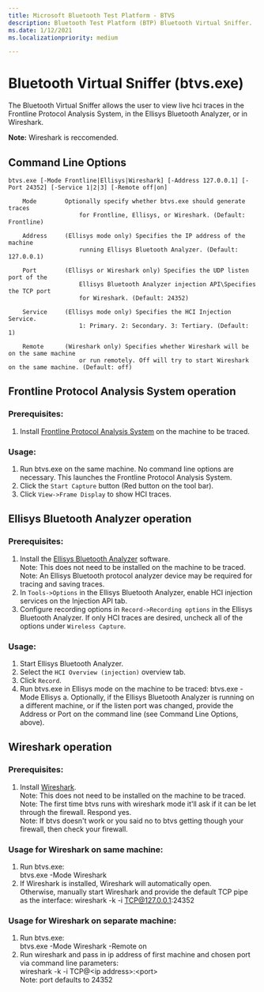 ```yaml
---
title: Microsoft Bluetooth Test Platform - BTVS
description: Bluetooth Test Platform (BTP) Bluetooth Virtual Sniffer.
ms.date: 1/12/2021
ms.localizationpriority: medium

---
```

# Bluetooth Virtual Sniffer (btvs.exe)

The Bluetooth Virtual Sniffer allows the user to view live hci traces in the
Frontline Protocol Analysis System, in the Ellisys Bluetooth Analyzer, or in Wireshark.

**Note:** Wireshark is reccomended.

## Command Line Options
```
btvs.exe [-Mode Frontline|Ellisys|Wireshark] [-Address 127.0.0.1] [-Port 24352] [-Service 1|2|3] [-Remote off|on]

    Mode        Optionally specify whether btvs.exe should generate traces
                    for Frontline, Ellisys, or Wireshark. (Default: Frontline)

    Address     (Ellisys mode only) Specifies the IP address of the machine
                    running Ellisys Bluetooth Analyzer. (Default: 127.0.0.1)

    Port        (Ellisys or Wireshark only) Specifies the UDP listen port of the
                    Ellisys Bluetooth Analyzer injection API\Specifies the TCP port
                    for Wireshark. (Default: 24352)

    Service     (Ellisys mode only) Specifies the HCI Injection Service.
                    1: Primary. 2: Secondary. 3: Tertiary. (Default: 1)

    Remote      (Wireshark only) Specifies whether Wireshark will be on the same machine
                    or run remotely. Off will try to start Wireshark on the same machine. (Default: off)
```

## Frontline Protocol Analysis System operation

### Prerequisites:
1. Install [Frontline Protocol Analysis System](http://www.fte.com/) on the
    machine to be traced.

### Usage:
1. Run btvs.exe on the same machine. No command line options are necessary. This
    launches the Frontline Protocol Analysis System.
2. Click the `Start Capture` button (Red button on the tool bar).
3. Click `View->Frame Display` to show HCI traces.


## Ellisys Bluetooth Analyzer operation

### Prerequisites:
1. Install the [Ellisys Bluetooth Analyzer](http://www.ellisys.com/) software.  
    Note: This does not need to be installed on the machine to be traced.  
    Note: An Ellisys Bluetooth protocol analyzer device may be required for
        tracing and saving traces.
2. In `Tools->Options` in the Ellisys Bluetooth Analyzer, enable HCI injection
    services on the Injection API tab.
3. Configure recording options in `Record->Recording options` in the Ellisys
    Bluetooth Analyzer. If only HCI traces are desired, uncheck all of the
    options under `Wireless Capture`.

### Usage:
1. Start Ellisys Bluetooth Analyzer.
2. Select the `HCI Overview (injection)` overview tab.
3. Click `Record`.
4. Run btvs.exe in Ellisys mode on the machine to be traced:
    btvs.exe -Mode Ellisys
    a. Optionally, if the Ellisys Bluetooth Analyzer is running on a different
        machine, or if the listen port was changed, provide the Address or Port
        on the command line (see Command Line Options, above).


## Wireshark operation

### Prerequisites:
1. Install [Wireshark](https://www.wireshark.org/).  
    Note: This does not need to be installed on the machine to be traced.  
    Note: The first time btvs runs with wireshark mode it'll ask if it can be let through the firewall. Respond yes.  
    Note: If btvs doesn't work or you said no to btvs getting though your firewall, then check your firewall.

### Usage for Wireshark on same machine:
1. Run btvs.exe:  
    btvs.exe -Mode Wireshark
2. If Wireshark is installed, Wireshark will automatically open.  
    Otherwise, manually start Wireshark and provide the default TCP pipe as the interface:
    wireshark -k -i TCP@127.0.0.1:24352  
### Usage for Wireshark on separate machine:
1. Run btvs.exe:  
    btvs.exe -Mode Wireshark -Remote on
2. Run wireshark and pass in ip address of first machine and chosen port via command line parameters:  
    wireshark -k -i TCP@\<ip address>:\<port>  
    Note: port defaults to 24352